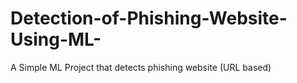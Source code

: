 # Detection-of-Phishing-Website-Using-ML-
A Simple ML Project that detects phishing website (URL based)
